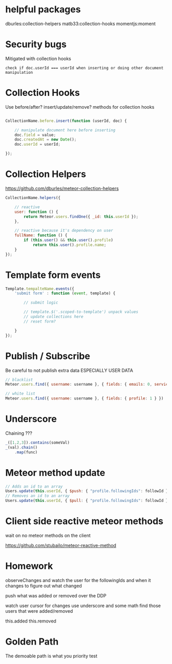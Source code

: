 

# helpful packages

dburles:collection-helpers
matb33:collection-hooks
momentjs:moment

# Security bugs

Mitigated with collection hooks

    check if doc.userId === userId when inserting or doing other document manipulation


# Collection Hooks

Use before/after? insert/update/remove? methods for collection hooks

```javascript

CollectionName.before.insert(function (userId, doc) {

    // manipulate document here before inserting
    doc.field = value;
    doc.createdAt = new Date();
    doc.userId = userId;

});
```

# Collection Helpers

https://github.com/dburles/meteor-collection-helpers

```js
CollectionName.helpers({

    // reactive
    user: function () {
        return Meteor.users.findOne({ _id: this.userId });
    },

    // reactive because it's dependency on user
    fullName: function () {
        if (this.user() && this.user().profile)
            return this.user().profile.name;
    }
});
```

# Template form events

```js
Template.tempalteName.events({
    'submit form' : function (event, template) {

        // submit logic

        // template.$('.scoped-to-template') unpack values
        // update collections here
        // reset form?

    }
});
```

# Publish / Subscribe

Be careful to not publish extra data ESPECIALLY USER DATA

```js
// blacklist
Meteor.users.find({ username: username }, { fields: { emails: 0, services: 0 } })

// white list
Meteor.users.find({ username: username }, { fields: { profile: 1 } })
```

# Underscore

Chaining ???
```js
_([1,2,3]).contains(someVal)
_(val).chain()
    .map(func)
```

# Meteor method update

```js
// Adds an id to an array
Users.update(this.userId, { $push: { "profile.followingIds": followId } })
// Removes an id to an array
Users.update(this.userId, { $pull: { "profile.followingIds": followId } })
```

# Client side reactive meteor methods

wait on no meteor methods on the client

https://github.com/stubailo/meteor-reactive-method



# Homework

observeChanges and watch the user for the followingIds and when it changes to figure out what changed

push what was added or removed over the DDP

watch user cursor for changes
use underscore and some math
find those users that were added/removed


this.added
this.removed


# Golden Path

The demoable path is what you priority test